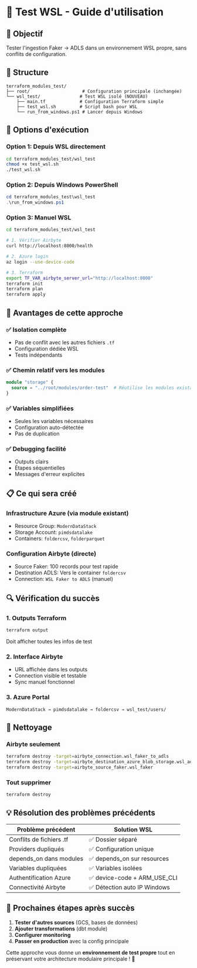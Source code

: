 # 🐧 Test WSL - Guide d'utilisation

## 🎯 Objectif
Tester l'ingestion Faker → ADLS dans un environnement WSL propre, sans conflits de configuration.

## 📁 Structure
```
terraform_modules_test/
├── root/                    # Configuration principale (inchangée)
└── wsl_test/               # Test WSL isolé (NOUVEAU)
    ├── main.tf             # Configuration Terraform simple
    ├── test_wsl.sh         # Script bash pour WSL
    └── run_from_windows.ps1 # Lancer depuis Windows
```

## 🚀 Options d'exécution

### **Option 1: Depuis WSL directement**
```bash
cd terraform_modules_test/wsl_test
chmod +x test_wsl.sh
./test_wsl.sh
```

### **Option 2: Depuis Windows PowerShell**
```powershell
cd terraform_modules_test\wsl_test
.\run_from_windows.ps1
```

### **Option 3: Manuel WSL**
```bash
cd terraform_modules_test/wsl_test

# 1. Vérifier Airbyte
curl http://localhost:8000/health

# 2. Azure login
az login --use-device-code

# 3. Terraform
export TF_VAR_airbyte_server_url="http://localhost:8000"
terraform init
terraform plan
terraform apply
```

## 🔧 Avantages de cette approche

### ✅ **Isolation complète**
- Pas de conflit avec les autres fichiers `.tf`
- Configuration dédiée WSL
- Tests indépendants

### ✅ **Chemin relatif vers les modules**
```terraform
module "storage" {
  source = "../root/modules/order-test"  # Réutilise les modules existants
}
```

### ✅ **Variables simplifiées**
- Seules les variables nécessaires
- Configuration auto-détectée
- Pas de duplication

### ✅ **Debugging facilité**
- Outputs clairs
- Étapes séquentielles
- Messages d'erreur explicites

## 📋 Ce qui sera créé

### **Infrastructure Azure (via module existant)**
- Resource Group: `ModernDataStack`
- Storage Account: `pimdsdatalake`
- Containers: `foldercsv`, `folderparquet`

### **Configuration Airbyte (directe)**
- Source Faker: 100 records pour test rapide
- Destination ADLS: Vers le container `foldercsv`
- Connection: `WSL Faker to ADLS` (manuel)

## 🔍 Vérification du succès

### **1. Outputs Terraform**
```bash
terraform output
```
Doit afficher toutes les infos de test

### **2. Interface Airbyte**
- URL affichée dans les outputs
- Connection visible et testable
- Sync manuel fonctionnel

### **3. Azure Portal**
```
ModernDataStack → pimdsdatalake → foldercsv → wsl_test/users/
```

## 🧹 Nettoyage

### **Airbyte seulement**
```bash
terraform destroy -target=airbyte_connection.wsl_faker_to_adls
terraform destroy -target=airbyte_destination_azure_blob_storage.wsl_adls  
terraform destroy -target=airbyte_source_faker.wsl_faker
```

### **Tout supprimer**
```bash
terraform destroy
```

## 💡 Résolution des problèmes précédents

| Problème précédent | Solution WSL |
|---|---|
| Conflits de fichiers .tf | ✅ Dossier séparé |
| Providers dupliqués | ✅ Configuration unique |
| depends_on dans modules | ✅ depends_on sur resources |
| Variables dupliquées | ✅ Variables isolées |
| Authentification Azure | ✅ device-code + ARM_USE_CLI |
| Connectivité Airbyte | ✅ Détection auto IP Windows |

## 🎯 Prochaines étapes après succès

1. **Tester d'autres sources** (GCS, bases de données)
2. **Ajouter transformations** (dbt module)
3. **Configurer monitoring** 
4. **Passer en production** avec la config principale

Cette approche vous donne un **environnement de test propre** tout en préservant votre architecture modulaire principale ! 🚀

